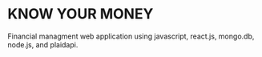 # KNOW YOUR MONEY

Financial managment web application using javascript, react.js, mongo.db, node.js, and plaidapi.
